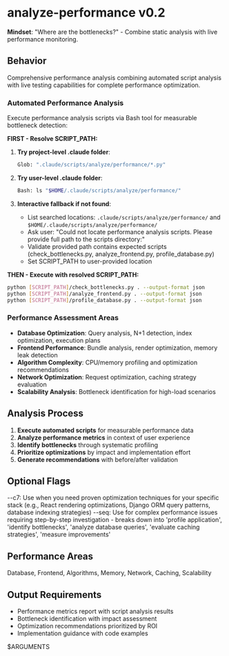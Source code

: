 # analyze-performance v0.2

**Mindset**: "Where are the bottlenecks?" - Combine static analysis with live performance monitoring.

## Behavior

Comprehensive performance analysis combining automated script analysis with live testing capabilities for complete performance optimization.

### Automated Performance Analysis

Execute performance analysis scripts via Bash tool for measurable bottleneck detection:

**FIRST - Resolve SCRIPT_PATH:**

1. **Try project-level .claude folder**:

   ```bash
   Glob: ".claude/scripts/analyze/performance/*.py"
   ```

2. **Try user-level .claude folder**:

   ```bash
   Bash: ls "$HOME/.claude/scripts/analyze/performance/"
   ```

3. **Interactive fallback if not found**:
   - List searched locations: `.claude/scripts/analyze/performance/` and `$HOME/.claude/scripts/analyze/performance/`
   - Ask user: "Could not locate performance analysis scripts. Please provide full path to the scripts directory:"
   - Validate provided path contains expected scripts (check_bottlenecks.py, analyze_frontend.py, profile_database.py)
   - Set SCRIPT_PATH to user-provided location

**THEN - Execute with resolved SCRIPT_PATH:**

```bash
python [SCRIPT_PATH]/check_bottlenecks.py . --output-format json
python [SCRIPT_PATH]/analyze_frontend.py . --output-format json
python [SCRIPT_PATH]/profile_database.py . --output-format json
```

### Performance Assessment Areas

- **Database Optimization**: Query analysis, N+1 detection, index optimization, execution plans
- **Frontend Performance**: Bundle analysis, render optimization, memory leak detection
- **Algorithm Complexity**: CPU/memory profiling and optimization recommendations
- **Network Optimization**: Request optimization, caching strategy evaluation
- **Scalability Analysis**: Bottleneck identification for high-load scenarios

## Analysis Process

1. **Execute automated scripts** for measurable performance data
2. **Analyze performance metrics** in context of user experience
3. **Identify bottlenecks** through systematic profiling
4. **Prioritize optimizations** by impact and implementation effort
5. **Generate recommendations** with before/after validation

## Optional Flags

--c7: Use when you need proven optimization techniques for your specific stack (e.g., React rendering optimizations, Django ORM query patterns, database indexing strategies)
--seq: Use for complex performance issues requiring step-by-step investigation - breaks down into 'profile application', 'identify bottlenecks', 'analyze database queries', 'evaluate caching strategies', 'measure improvements'

## Performance Areas

Database, Frontend, Algorithms, Memory, Network, Caching, Scalability

## Output Requirements

- Performance metrics report with script analysis results
- Bottleneck identification with impact assessment
- Optimization recommendations prioritized by ROI
- Implementation guidance with code examples

$ARGUMENTS
